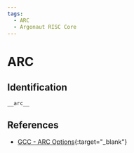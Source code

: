 ```yaml
---
tags:
  - ARC
  - Argonaut RISC Core
---
```

# ARC

## Identification

`__arc__`

## References

- [GCC - ARC Options](https://gcc.gnu.org/onlinedocs/gcc/ARC-Options.html){:target="_blank"}

<!---
ARC_C_DEF ("__ARC600__",	TARGET_ARC600)
ARC_C_DEF ("__ARC601__",	TARGET_ARC601)
ARC_C_DEF ("__ARC700__",	TARGET_ARC700)
ARC_C_DEF ("__NPS400__",	TARGET_NPS400)
ARC_C_DEF ("__ARCEM__",		TARGET_EM)
ARC_C_DEF ("__ARCHS__",		TARGET_HS)
ARC_C_DEF ("__ARC_ATOMIC__",	TARGET_ATOMIC)
ARC_C_DEF ("__ARC_NORM__",	TARGET_NORM)
ARC_C_DEF ("__ARC_MUL64__",	TARGET_MUL64_SET)
ARC_C_DEF ("__ARC_MUL32BY16__", TARGET_MULMAC_32BY16_SET)
ARC_C_DEF ("__ARC_SIMD__",	TARGET_SIMD_SET)
ARC_C_DEF ("__ARC_RF16__",	TARGET_RF16)
ARC_C_DEF ("__ARC_UNALIGNED__", unaligned_access)

ARC_C_DEF ("__ARC_BARREL_SHIFTER__", TARGET_BARREL_SHIFTER)

ARC_C_DEF ("__ARC_LL64__",   TARGET_LL64)
ARC_C_DEF ("__ARC_MPY__",    TARGET_MPY)
ARC_C_DEF ("__ARC_SWAP__",   TARGET_SWAP)
ARC_C_DEF ("__ARC_EA__",     TARGET_EA_SET)
ARC_C_DEF ("__ARC_FPX_SP__", (TARGET_SPFP_FAST_SET || TARGET_SPFP_COMPACT_SET))
ARC_C_DEF ("__ARC_FPX_DP__", (TARGET_DPFP_FAST_SET || TARGET_DPFP_COMPACT_SET))
ARC_C_DEF ("__ARC_MULT32__", TARGET_MUL64_SET)
ARC_C_DEF ("__ARC_DIVREM__", TARGET_DIVREM)

ARC_C_DEF ("__ARC_CODE_DENSITY__", TARGET_CODE_DENSITY)

ARC_C_DEF ("__ARC_MPY_WLHX__",   (arc_mpy_option >= 2))
ARC_C_DEF ("__ARC_MPY_WLH1__",   (arc_mpy_option == 2))
ARC_C_DEF ("__ARC_MPY_WLH2__",   (arc_mpy_option == 3))
ARC_C_DEF ("__ARC_MPY_WLH3__",   (arc_mpy_option == 4))
ARC_C_DEF ("__ARC_MPY_WLH4__",   (arc_mpy_option == 5))
ARC_C_DEF ("__ARC_MPY_WLH5__",   (arc_mpy_option == 6))
ARC_C_DEF ("__ARC_MPY_DMPY__",   (arc_mpy_option == 7))
ARC_C_DEF ("__ARC_MPY_MACD__",   (arc_mpy_option == 8))
ARC_C_DEF ("__ARC_MPY_QMACW__",  (arc_mpy_option == 9))

ARC_C_DEF ("__ARC_FPU_SP__",     TARGET_FP_SP_BASE)
ARC_C_DEF ("__ARC_FPU_DP__",     TARGET_FP_DP_BASE)
ARC_C_DEF ("__ARC_FPU_SP_DIV__", TARGET_FP_SP_SQRT)
ARC_C_DEF ("__ARC_FPU_DP_DIV__", TARGET_FP_DP_SQRT)
ARC_C_DEF ("__ARC_FPU_SP_FMA__", TARGET_FP_SP_FUSED)
ARC_C_DEF ("__ARC_FPU_DP_FMA__", TARGET_FP_DP_FUSED)
ARC_C_DEF ("__ARC_FPU_ASSIST__", TARGET_FP_DP_AX)
ARC_C_DEF ("__ARC_FPX_QUARK__",  TARGET_FPX_QUARK)

/* To be deprecated.  */
ARC_C_DEF ("__A6__",     TARGET_ARC600)
ARC_C_DEF ("__A7__",     TARGET_ARC700)
ARC_C_DEF ("__EM__",     TARGET_EM)
ARC_C_DEF ("__HS__",     TARGET_HS)
ARC_C_DEF ("__Xnorm",    TARGET_NORM)
ARC_C_DEF ("__Xbarrel_shifter", TARGET_BARREL_SHIFTER)
--->